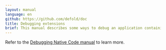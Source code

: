 ```yaml
---
layout: manual
language: en
github: https://github.com/defold/doc
title: Debugging extensions
brief: This manual describes some ways to debug an application containing native extensions.
---
```


Refer to the [Debugging Native Code manual](/manuals/debugging-native-code) to learn more.
